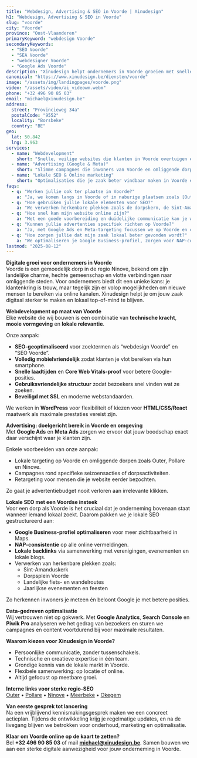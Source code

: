 ```yaml
---
title: "Webdesign, Advertising & SEO in Voorde | Xinudesign"
h1: "Webdesign, Advertising & SEO in Voorde"
slug: "voorde"
city: "Voorde"
province: "Oost-Vlaanderen"
primaryKeyword: "webdesign Voorde"
secondaryKeywords:
  - "SEO Voorde"
  - "SEA Voorde"
  - "webdesigner Voorde"
  - "Google Ads Voorde"
description: "Xinudesign helpt ondernemers in Voorde groeien met snelle websites, doelgerichte advertentiecampagnes en lokale SEO-strategieën die inspelen op de troeven van het dorp."
canonical: "https://www.xinudesign.be/diensten/voorde"
image: "/assets/img/landingpages/voorde.png"
video: "/assets/video/ai_videowm.webm"
phone: "+32 496 90 85 03"
email: "michael@xinudesign.be"
address:
  street: "Provincieweg 34a"
  postalCode: "9552"
  locality: "Borsbeke"
  country: "BE"
geo:
  lat: 50.842
  lng: 3.963
services:
  - name: "Webdevelopment"
    short: "Snelle, veilige websites die klanten in Voorde overtuigen en converteren."
  - name: "Advertising (Google & Meta)"
    short: "Slimme campagnes die inwoners van Voorde en omliggende dorpen gericht bereiken."
  - name: "Lokale SEO & Online marketing"
    short: "Optimalisaties die je zaak beter vindbaar maken in Voorde en omgeving."
faqs:
  - q: "Werken jullie ook ter plaatse in Voorde?"
    a: "Ja, we komen langs in Voorde of in naburige plaatsen zoals [Outer](/diensten/outer), [Pollare](/diensten/pollare) en [Ninove](/diensten/ninove). Online afspraken zijn ook mogelijk."
  - q: "Hoe gebruiken jullie lokale elementen voor SEO?"
    a: "We verwerken herkenbare plekken zoals de dorpskern, de Sint-Amanduskerk en de omliggende natuurgebieden in teksten, meta-data en visuals."
  - q: "Hoe snel kan mijn website online zijn?"
    a: "Met een goede voorbereiding en duidelijke communicatie kan je website doorgaans binnen 2 tot 4 weken live gaan."
  - q: "Kunnen jullie advertenties specifiek richten op Voorde?"
    a: "Ja, met Google Ads en Meta-targeting focussen we op Voorde en omliggende regio’s, zodat jouw boodschap exact de juiste doelgroep bereikt."
  - q: "Hoe zorgen jullie dat mijn zaak lokaal beter gevonden wordt?"
    a: "We optimaliseren je Google Business-profiel, zorgen voor NAP-consistentie en bouwen lokale backlinks rond zoekwoorden zoals 'webdesigner Voorde'."
lastmod: "2025-08-12"
---
```


**Digitale groei voor ondernemers in Voorde**  
Voorde is een gemoedelijk dorp in de regio Ninove, bekend om zijn landelijke charme, hechte gemeenschap en vlotte verbindingen naar omliggende steden. Voor ondernemers biedt dit een unieke kans: je klantenkring is trouw, maar tegelijk zijn er volop mogelijkheden om nieuwe mensen te bereiken via online kanalen. Xinudesign helpt je om jouw zaak digitaal sterker te maken en lokaal top-of-mind te blijven.

**Webdevelopment op maat van Voorde**  
Elke website die wij bouwen is een combinatie van **technische kracht**, **mooie vormgeving** en **lokale relevantie**.

Onze aanpak:

- **SEO-geoptimaliseerd** voor zoektermen als “webdesign Voorde” en “SEO Voorde”.
- **Volledig mobielvriendelijk** zodat klanten je vlot bereiken via hun smartphone.
- **Snelle laadtijden** en **Core Web Vitals-proof** voor betere Google-posities.
- **Gebruiksvriendelijke structuur** zodat bezoekers snel vinden wat ze zoeken.
- **Beveiligd met SSL** en moderne webstandaarden.

We werken in **WordPress** voor flexibiliteit of kiezen voor **HTML/CSS/React** maatwerk als maximale prestaties vereist zijn.

**Advertising: doelgericht bereik in Voorde en omgeving**  
Met **Google Ads** en **Meta Ads** zorgen we ervoor dat jouw boodschap exact daar verschijnt waar je klanten zijn.

Enkele voorbeelden van onze aanpak:

- Lokale targeting op Voorde en omliggende dorpen zoals Outer, Pollare en Ninove.
- Campagnes rond specifieke seizoensacties of dorpsactiviteiten.
- Retargeting voor mensen die je website eerder bezochten.

Zo gaat je advertentiebudget nooit verloren aan irrelevante klikken.

**Lokale SEO met een Voordse insteek**  
Voor een dorp als Voorde is het cruciaal dat je onderneming bovenaan staat wanneer iemand lokaal zoekt. Daarom pakken we je lokale SEO gestructureerd aan:

- **Google Business-profiel optimaliseren** voor meer zichtbaarheid in Maps.
- **NAP-consistentie** op alle online vermeldingen.
- **Lokale backlinks** via samenwerking met verenigingen, evenementen en lokale blogs.
- Verwerken van herkenbare plekken zoals:
  - Sint-Amanduskerk
  - Dorpsplein Voorde
  - Landelijke fiets- en wandelroutes
  - Jaarlijkse evenementen en feesten

Zo herkennen inwoners je meteen én beloont Google je met betere posities.

**Data-gedreven optimalisatie**  
Wij vertrouwen niet op gokwerk. Met **Google Analytics**, **Search Console** en **Piwik Pro** analyseren we het gedrag van bezoekers en sturen we campagnes en content voortdurend bij voor maximale resultaten.

**Waarom kiezen voor Xinudesign in Voorde?**

- Persoonlijke communicatie, zonder tussenschakels.
- Technische en creatieve expertise in één team.
- Grondige kennis van de lokale markt in Voorde.
- Flexibele samenwerking: op locatie of online.
- Altijd gefocust op meetbare groei.

**Interne links voor sterke regio-SEO**  
[Outer](/diensten/outer) • [Pollare](/diensten/pollare) • [Ninove](/diensten/ninove) • [Meerbeke](/diensten/meerbeke) • [Okegem](/diensten/okegem)

**Van eerste gesprek tot lancering**  
Na een vrijblijvend kennismakingsgesprek maken we een concreet actieplan. Tijdens de ontwikkeling krijg je regelmatige updates, en na de livegang blijven we betrokken voor onderhoud, marketing en optimalisatie.

**Klaar om Voorde online op de kaart te zetten?**  
Bel **+32 496 90 85 03** of mail **[michael@xinudesign.be](mailto:michael@xinudesign.be)**. Samen bouwen we aan een sterke digitale aanwezigheid voor jouw onderneming in Voorde.
